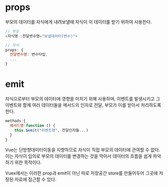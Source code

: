 # props

부모의 데이터를 자식에게 내려보낼때 자식이 이 데이터를 받기 위하여 사용한다.

```javascript
// 부모
<자식명 :전달변수명="보낼데이터(변수)">
```


```javascript
// 자식
props: {
  전달변수명: 변수타입,
  ...
}
```

# emit

자식으로부터 부모의 데이터에 영향을 미치기 위해 사용하며, 이벤트를 발생시키고 그 이벤트와 함께 여러 데이터들을 메서드의 인자로 전달, 부모가 이를 받아서 처리하도록 한다.

```javascript
methods:{
  메서드명:function () {
    this.$emit("이벤트명", 전달인자들...)
  }
}
```

Vue는 단방향데이터이동을 지향하므로 자식이 직접 부모의 데이터에 관여할 수 없다. 이는 자식이 임의로 부모의 데이터를 변경하는 것을 막아서 데이터의 흐름을 쉽게 파악하기 위한 목적이다.


Vuex에서는 이러한 prop과 emit이 아닌 따로 저장공간 store를 만들어두어 그곳에 저장된 자료에 접근할 수 있다.